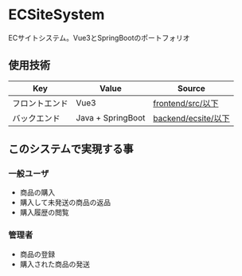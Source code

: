 # ECSiteSystem
ECサイトシステム。Vue3とSpringBootのポートフォリオ

## 使用技術

|Key|Value|Source|
|---|---|---|
|フロントエンド|Vue3|[frontend/src/以下](https://github.com/YanaPIIDXer/ECSiteSystem/tree/develop/frontend/src)|
|バックエンド|Java + SpringBoot|[backend/ecsite/以下](https://github.com/YanaPIIDXer/ECSiteSystem/tree/develop/backend/ecsite)|

## このシステムで実現する事

### 一般ユーザ
- 商品の購入
- 購入して未発送の商品の返品
- 購入履歴の閲覧

### 管理者
- 商品の登録
- 購入された商品の発送
